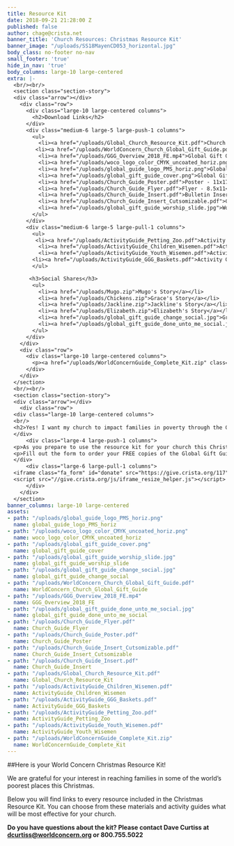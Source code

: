 ```yaml
---
title: Resource Kit
date: 2018-09-21 21:28:00 Z
published: false
author: chage@crista.net
banner_title: 'Church Resources: Christmas Resource Kit'
banner_image: "/uploads/SS18MayenCD053_horizontal.jpg"
body_class: no-footer no-nav
small_footer: 'true'
hide_in_nav: 'true'
body_columns: large-10 large-centered
extra: |-
  <br/><br/>
  <section class="section-story">
  <div class="arrow"></div>
    <div class="row">
      <div class="large-10 large-centered columns">
        <h2>Download Links</h2>
      </div>
      <div class="medium-6 large-5 large-push-1 columns">
        <ul>
          <li><a href="/uploads/Global_Church_Resource_Kit.pdf">Church Resource Kit Guide</a></li>
         <li><a href="/uploads/WorldConcern_Church_Global_Gift_Guide.pdf">Church Global Gift Guide</a></li>
          <li><a href="/uploads/GGG_Overview_2018_FE.mp4">Global Gift Guide Video</a></li>
          <li><a href="/uploads/woco_logo_color_CMYK_uncoated_horiz.png">World Concern Logo</a></li>
          <li><a href="/uploads/global_guide_logo_PMS_horiz.png">Global Gift Guide logo</a></li>
          <li><a href="/uploads/global_gift_guide_cover.png">Global Gift Guide Cover Image</a></li>
          <li><a href="/uploads/Church_Guide_Poster.pdf">Poster - 11x17</a></li>
          <li><a href="/uploads/Church_Guide_Flyer.pdf">Flyer - 8.5x11</a></li>
          <li><a href="/uploads/Church_Guide_Insert.pdf">Bulletin Insert</a></li>
          <li><a href="/uploads/Church_Guide_Insert_Cutsomizable.pdf">Customizable Bulletin Insert</a></li>
          <li><a href="/uploads/global_gift_guide_worship_slide.jpg">Worship Graphic</a></li>
        </ul>
      </div>
      <div class="medium-6 large-5 large-pull-1 columns">
        <ul>
         <li><a href="/uploads/ActivityGuide_Petting_Zoo.pdf">Activity Guide: Global Awareness Petting Zoo</a></li>
          <li><a href="/uploads/ActivityGuide_Children_Wisemen.pdf">Activity Guide: “Be Like the Wisemen"</a><br /><em class="small">Flexible Kids Curriculum/Activities</em></li>
          <li><a href="/uploads/ActivityGuide_Youth_Wisemen.pdf">Activity Guide: “Be Like the Wisemen"</a><br /><em class="small">Flexible Youth Curriculum/Activities</em></li>
        <li><a href="/uploads/ActivityGuide_GGG_Baskets.pdf">Activity Guide: FREE Global Gift Guides giveaway</a></li>
        </ul>

       <h3>Social Shares</h3>
        <ul>
          <li><a href="/uploads/Mugo.zip">Mugo's Story</a></li>
          <li><a href="/uploads/Chickens.zip">Grace's Story</a></li>
          <li><a href="/uploads/Jackline.zip">Jackline's Story</a></li>
          <li><a href="/uploads/Elizabeth.zip">Elizabeth's Story</a></li>
          <li><a href="/uploads/global_gift_guide_change_social.jpg">Graphic – Change a life this Christmas</a></li>
          <li><a href="/uploads/global_gift_guide_done_unto_me_social.jpg">Graphic – "You’ve done it unto me" - Jesus</a></li>
        </ul>
      </div>
    </div>
    <div class="row">
      <div class="large-10 large-centered columns">
        <p><a href="/uploads/WorldConcernGuide_Complete_Kit.zip" class="secondary emergency full large button pass-aid" target="blank" style="margin-top: 0;" >Download Complete Kit »</a></p>
      </div>
    </div>
  </section>
  <br/><br/>
  <section class="section-story">
  <div class="arrow"></div>
    <div class="row">
  <div class="large-10 large-centered columns">
  <br/>
  <h2>Yes! I want my church to impact families in poverty through the Global Gift Guide!</h2>
  </div>
      <div class="large-4 large-push-1 columns">
  <p>As you prepare to use the resource kit for your church this Christmas, you might find it helpful to have physical copies of the World Concern Global Gift Guide available for your congregation.</p>
  <p>Fill out the form to order your FREE copies of the Global Gift Guide. </p>
  </div>
      <div class="large-6 large-pull-1 columns">
  <iframe class="fa_form" id="donate" src="https://give.crista.org/117" height="800" width="100%" frameborder="0" style="display: block; overflow-y: hidden;" scrolling="no"></iframe>
  <script src="//give.crista.org/js/iframe_resize_helper.js"></script>
      </div>
    </div>
  </section>
banner_columns: large-10 large-centered
assets:
- path: "/uploads/global_guide_logo_PMS_horiz.png"
  name: global_guide_logo_PMS_horiz
- path: "/uploads/woco_logo_color_CMYK_uncoated_horiz.png"
  name: woco_logo_color_CMYK_uncoated_horiz
- path: "/uploads/global_gift_guide_cover.png"
  name: global_gift_guide_cover
- path: "/uploads/global_gift_guide_worship_slide.jpg"
  name: global_gift_guide_worship_slide
- path: "/uploads/global_gift_guide_change_social.jpg"
  name: global_gift_guide_change_social
- path: "/uploads/WorldConcern_Church_Global_Gift_Guide.pdf"
  name: WorldConcern_Church_Global_Gift_Guide
- path: "/uploads/GGG_Overview_2018_FE.mp4"
  name: GGG_Overview_2018_FE
- path: "/uploads/global_gift_guide_done_unto_me_social.jpg"
  name: global_gift_guide_done_unto_me_social
- path: "/uploads/Church_Guide_Flyer.pdf"
  name: Church_Guide_Flyer
- path: "/uploads/Church_Guide_Poster.pdf"
  name: Church_Guide_Poster
- path: "/uploads/Church_Guide_Insert_Cutsomizable.pdf"
  name: Church_Guide_Insert_Cutsomizable
- path: "/uploads/Church_Guide_Insert.pdf"
  name: Church_Guide_Insert
- path: "/uploads/Global_Church_Resource_Kit.pdf"
  name: Global_Church_Resource_Kit
- path: "/uploads/ActivityGuide_Children_Wisemen.pdf"
  name: ActivityGuide_Children_Wisemen
- path: "/uploads/ActivityGuide_GGG_Baskets.pdf"
  name: ActivityGuide_GGG_Baskets
- path: "/uploads/ActivityGuide_Petting_Zoo.pdf"
  name: ActivityGuide_Petting_Zoo
- path: "/uploads/ActivityGuide_Youth_Wisemen.pdf"
  name: ActivityGuide_Youth_Wisemen
- path: "/uploads/WorldConcernGuide_Complete_Kit.zip"
  name: WorldConcernGuide_Complete_Kit
---
```


##Here is your World Concern Christmas Resource Kit!
 
We are grateful for your interest in reaching families in some of the world’s poorest places this Christmas. 

Below you will find links to every resource included in the Christmas Resource Kit. You can choose from these materials and activity guides what will be most effective for your church. 

**Do you have questions about the kit? Please contact Dave Curtiss at 
dcurtiss@worldconcern.org or 800.755.5022**
